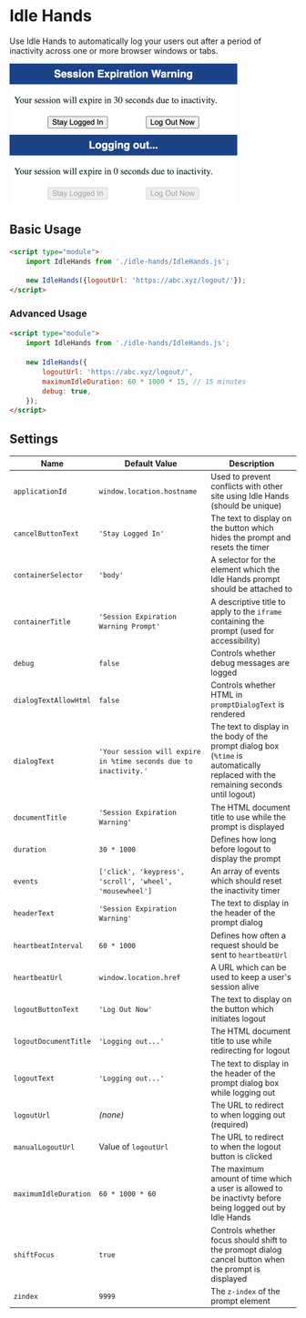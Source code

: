 # Idle Hands

Use Idle Hands to automatically log your users out after a period of inactivity
across one or more browser windows or tabs.

<img src="preview.png" width="400" alt="Idle Hands dialog" />
<img src="logging-out-preview.png" width="400" alt="Idle Hands dialog" />

## Basic Usage

```html
<script type="module">
    import IdleHands from './idle-hands/IdleHands.js';

    new IdleHands({logoutUrl: 'https://abc.xyz/logout/'});
</script>
```

### Advanced Usage

```html
<script type="module">
    import IdleHands from './idle-hands/IdleHands.js';

    new IdleHands({
        logoutUrl: 'https://abc.xyz/logout/',
        maximumIdleDuration: 60 * 1000 * 15, // 15 minutes
        debug: true,
    });
</script>
```

## Settings

| Name                  | Default Value                                                    | Description                                                                                                                          |
|-----------------------|------------------------------------------------------------------|--------------------------------------------------------------------------------------------------------------------------------------|
| `applicationId`       | `window.location.hostname`                                       | Used to prevent conflicts with other site using Idle Hands (should be unique)                                                        |
| `cancelButtonText`    | `'Stay Logged In'`                                               | The text to display on the button which hides the prompt and resets the timer                                                        |
| `containerSelector`   | `'body'`                                                         | A selector for the element which the Idle Hands prompt should be attached to                                                         |
| `containerTitle`      | `'Session Expiration Warning Prompt'`                            | A descriptive title to apply to the `iframe` containing the prompt (used for accessibility)                                          |
| `debug`               | `false`                                                          | Controls whether debug messages are logged                                                                                           |
| `dialogTextAllowHtml` | `false`                                                          | Controls whether HTML in `promptDialogText` is rendered                                                                              |
| `dialogText`          | `'Your session will expire in %time seconds due to inactivity.'` | The text to display in the body of the prompt dialog box (`%time` is automatically replaced with the remaining seconds until logout) |
| `documentTitle`       | `'Session Expiration Warning'`                                   | The HTML document title to use while the prompt is displayed                                                                         |
| `duration`            | `30 * 1000`                                                      | Defines how long before logout to display the prompt                                                                                 |
| `events`              | `['click', 'keypress', 'scroll', 'wheel', 'mousewheel']`         | An array of events which should reset the inactivity timer                                                                           |
| `headerText`          | `'Session Expiration Warning'`                                   | The text to display in the header of the prompt dialog                                                                               |
| `heartbeatInterval`   | `60 * 1000`                                                      | Defines how often a request should be sent to `heartbeatUrl`                                                                         |
| `heartbeatUrl`        | `window.location.href`                                           | A URL which can be used to keep a user's session alive                                                                               |
| `logoutButtonText`    | `'Log Out Now'`                                                  | The text to display on the button which initiates logout                                                                             |
| `logoutDocumentTitle` | `'Logging out...'`                                               | The HTML document title to use while redirecting for logout                                                                          |
| `logoutText`          | `'Logging out...'`                                               | The text to display in the header of the prompt dialog box while logging out                                                         |
| `logoutUrl`           | *(none)*                                                         | The URL to redirect to when logging out (required)                                                                                   |
| `manualLogoutUrl`     | Value of `logoutUrl`                                             | The URL to redirect to when the logout button is clicked                                                                             |
| `maximumIdleDuration` | `60 * 1000 * 60`                                                 | The maximum amount of time which a user is allowed to be inactivty before being logged out by Idle Hands                             |
| `shiftFocus`          | `true`                                                           | Controls whether focus should shift to the promopt dialog cancel button when the prompt is displayed                                 |
| `zindex`              | `9999`                                                           | The `z-index` of the prompt element                                                                                                  |
